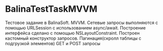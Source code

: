 # BalinaTestTaskMVVM
Тестовое задание в BalinaSoft.
MVVM.
Сетевые запросы выполняются с помощью URLSession с использованием async/await.
Построение интерфейса сделано с помощью NSLayoutConstraint.
Построен кастомный конструктор запросов.
Пагинация(скролл таблицы с подгрузкой элементов)
GET и POST запросы
